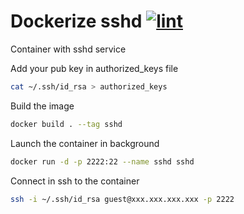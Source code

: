 # Dockerize sshd [![lint](https://github.com/infraworks/docker-sshd/actions/workflows/lint.yml/badge.svg)](https://github.com/infraworks/docker-sshd/actions/workflows/lint.yml)

Container with sshd service

Add your pub key in authorized_keys file
```bash
cat ~/.ssh/id_rsa > authorized_keys
```

Build the image
```bash
docker build . --tag sshd
```

Launch the container in background
```bash
docker run -d -p 2222:22 --name sshd sshd
```

Connect in ssh to the container

```bash
ssh -i ~/.ssh/id_rsa guest@xxx.xxx.xxx.xxx -p 2222
```
